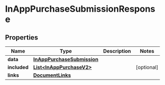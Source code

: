 

# InAppPurchaseSubmissionResponse


## Properties

| Name | Type | Description | Notes |
|------------ | ------------- | ------------- | -------------|
|**data** | [**InAppPurchaseSubmission**](InAppPurchaseSubmission.md) |  |  |
|**included** | [**List&lt;InAppPurchaseV2&gt;**](InAppPurchaseV2.md) |  |  [optional] |
|**links** | [**DocumentLinks**](DocumentLinks.md) |  |  |



